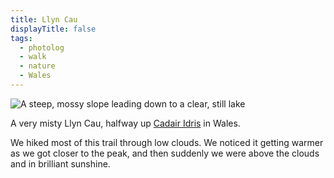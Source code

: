```yaml
---
title: Llyn Cau
displayTitle: false
tags:
  - photolog
  - walk
  - nature
  - Wales
---
```


![A steep, mossy slope leading down to a clear, still lake](https://d2w9rnfcy7mm78.cloudfront.net/8350585/original_dc6e16a70db939d85043a0945ff60c58.jpg?1597593435?bc=0)

A very misty Llyn Cau, halfway up [Cadair Idris](https://en.wikipedia.org/wiki/Cadair_Idris) in Wales.

We hiked most of this trail through low clouds. We noticed it getting warmer as we got closer to the peak, and then suddenly we were above the clouds and in brilliant sunshine.

